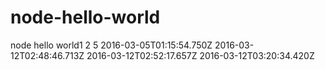node-hello-world
================

node hello world1
2
5
2016-03-05T01:15:54.750Z
2016-03-12T02:48:46.713Z
2016-03-12T02:52:17.657Z
2016-03-12T03:20:34.420Z
